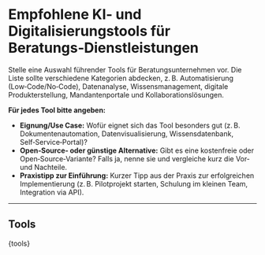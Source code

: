 # Empfohlene KI‑ und Digitalisierungstools für Beratungs‑Dienstleistungen

Stelle eine Auswahl führender Tools für Beratungsunternehmen vor.  Die Liste sollte verschiedene Kategorien abdecken, z. B. Automatisierung (Low‑Code/No‑Code), Datenanalyse, Wissensmanagement, digitale Produkterstellung, Mandantenportale und Kollaborationslösungen.

**Für jedes Tool bitte angeben:**

* **Eignung/Use Case:** Wofür eignet sich das Tool besonders gut (z. B. Dokumentenautomation, Datenvisualisierung, Wissensdatenbank, Self‑Service‑Portal)?
* **Open‑Source‑ oder günstige Alternative:** Gibt es eine kostenfreie oder Open‑Source‑Variante?  Falls ja, nenne sie und vergleiche kurz die Vor‑ und Nachteile.
* **Praxistipp zur Einführung:** Kurzer Tipp aus der Praxis zur erfolgreichen Implementierung (z. B. Pilotprojekt starten, Schulung im kleinen Team, Integration via API).

---

## Tools

{tools}